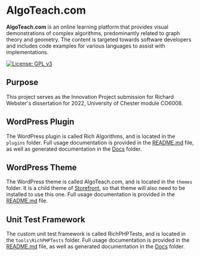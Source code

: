 # AlgoTeach.com

**AlgoTeach.com** is an online learning platform that provides visual demonstrations of complex algorithms, predominantly related to graph theory and geometry. The content is targeted towards software developers and includes code examples for various languages to assist with implementations.

[![License: GPL v3](https://img.shields.io/badge/License-GPLv3-blue.svg)](https://www.gnu.org/licenses/gpl-3.0)

## Purpose
This project serves as the Innovation Project submission for Richard Webster's dissertation for 2022, University of Chester module CO6008.

## WordPress Plugin

The WordPress plugin is called Rich Algorithms, and is located in the `plugins` folder. Full usage documentation is provided in the [README.md](plugins/rich-algorithms/README.md) file, as well as generated documentation in the [Docs](plugins/rich-algorithms/Docs) folder.

## WordPress Theme

The WordPress theme is called AlgoTeach.com, and is located in the `themes` folder. It is a child theme of [Storefront](https://en-gb.wordpress.org/themes/storefront/), so that theme will also need to be installed to use this one. Full usage documentation is provided in the [README.md](themes/algo-teach/README.md) file.

## Unit Test Framework

The custom unit test framework is called RichPHPTests, and is located in the `tools\RichPHPTests` folder. Full usage documentation is provided in the [README.md](tools/RichPHPTests/README.md) file, as well as generated documentation in the [Docs](tools/RichPHPTests/Docs) folder.
